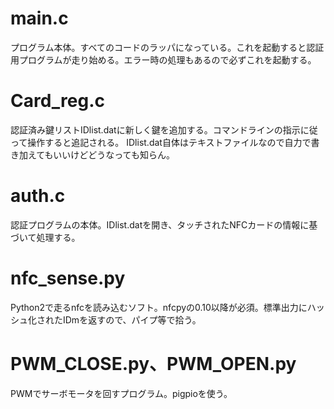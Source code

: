 # main.c
プログラム本体。すべてのコードのラッパになっている。これを起動すると認証用プログラムが走り始める。エラー時の処理もあるので必ずこれを起動する。

# Card_reg.c
認証済み鍵リストIDlist.datに新しく鍵を追加する。コマンドラインの指示に従って操作すると追記される。
IDlist.dat自体はテキストファイルなので自力で書き加えてもいいけどどうなっても知らん。

# auth.c
認証プログラムの本体。IDlist.datを開き、タッチされたNFCカードの情報に基づいて処理する。

# nfc_sense.py
Python2で走るnfcを読み込むソフト。nfcpyの0.10以降が必須。標準出力にハッシュ化されたIDmを返すので、パイプ等で拾う。

# PWM_CLOSE.py、PWM_OPEN.py
PWMでサーボモータを回すプログラム。pigpioを使う。
